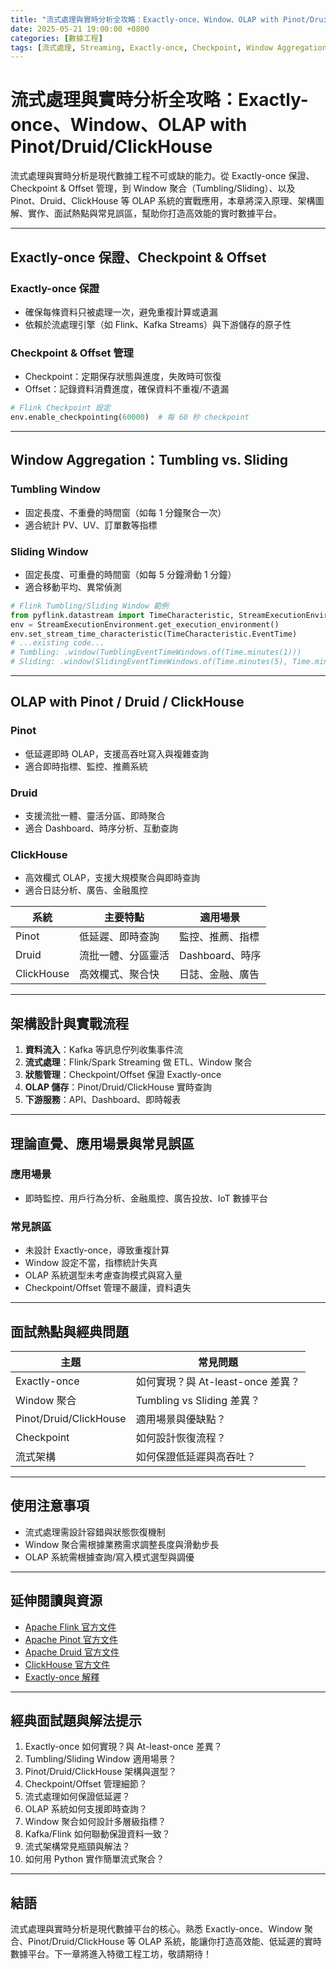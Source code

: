 ```yaml
---
title: "流式處理與實時分析全攻略：Exactly-once、Window、OLAP with Pinot/Druid/ClickHouse"
date: 2025-05-21 19:00:00 +0800
categories: [數據工程]
tags: [流式處理, Streaming, Exactly-once, Checkpoint, Window Aggregation, OLAP, Pinot, Druid, ClickHouse, Tumbling, Sliding]
---
```


# 流式處理與實時分析全攻略：Exactly-once、Window、OLAP with Pinot/Druid/ClickHouse

流式處理與實時分析是現代數據工程不可或缺的能力。從 Exactly-once 保證、Checkpoint & Offset 管理，到 Window 聚合（Tumbling/Sliding）、以及 Pinot、Druid、ClickHouse 等 OLAP 系統的實戰應用，本章將深入原理、架構圖解、實作、面試熱點與常見誤區，幫助你打造高效能的實时數據平台。

---

## Exactly-once 保證、Checkpoint & Offset

### Exactly-once 保證

- 確保每條資料只被處理一次，避免重複計算或遺漏
- 依賴於流處理引擎（如 Flink、Kafka Streams）與下游儲存的原子性

### Checkpoint & Offset 管理

- Checkpoint：定期保存狀態與進度，失敗時可恢復
- Offset：記錄資料消費進度，確保資料不重複/不遺漏

```python
# Flink Checkpoint 設定
env.enable_checkpointing(60000)  # 每 60 秒 checkpoint
```

---

## Window Aggregation：Tumbling vs. Sliding

### Tumbling Window

- 固定長度、不重疊的時間窗（如每 1 分鐘聚合一次）
- 適合統計 PV、UV、訂單數等指標

### Sliding Window

- 固定長度、可重疊的時間窗（如每 5 分鐘滑動 1 分鐘）
- 適合移動平均、異常偵測

```python
# Flink Tumbling/Sliding Window 範例
from pyflink.datastream import TimeCharacteristic, StreamExecutionEnvironment
env = StreamExecutionEnvironment.get_execution_environment()
env.set_stream_time_characteristic(TimeCharacteristic.EventTime)
# ...existing code...
# Tumbling: .window(TumblingEventTimeWindows.of(Time.minutes(1)))
# Sliding: .window(SlidingEventTimeWindows.of(Time.minutes(5), Time.minutes(1)))
```

---

## OLAP with Pinot / Druid / ClickHouse

### Pinot

- 低延遲即時 OLAP，支援高吞吐寫入與複雜查詢
- 適合即時指標、監控、推薦系統

### Druid

- 支援流批一體、靈活分區、即時聚合
- 適合 Dashboard、時序分析、互動查詢

### ClickHouse

- 高效欄式 OLAP，支援大規模聚合與即時查詢
- 適合日誌分析、廣告、金融風控

| 系統       | 主要特點         | 適用場景         |
|------------|------------------|------------------|
| Pinot      | 低延遲、即時查詢 | 監控、推薦、指標 |
| Druid      | 流批一體、分區靈活| Dashboard、時序  |
| ClickHouse | 高效欄式、聚合快 | 日誌、金融、廣告 |

---

## 架構設計與實戰流程

1. **資料流入**：Kafka 等訊息佇列收集事件流
2. **流式處理**：Flink/Spark Streaming 做 ETL、Window 聚合
3. **狀態管理**：Checkpoint/Offset 保證 Exactly-once
4. **OLAP 儲存**：Pinot/Druid/ClickHouse 實時查詢
5. **下游服務**：API、Dashboard、即時報表

---

## 理論直覺、應用場景與常見誤區

### 應用場景

- 即時監控、用戶行為分析、金融風控、廣告投放、IoT 數據平台

### 常見誤區

- 未設計 Exactly-once，導致重複計算
- Window 設定不當，指標統計失真
- OLAP 系統選型未考慮查詢模式與寫入量
- Checkpoint/Offset 管理不嚴謹，資料遺失

---

## 面試熱點與經典問題

| 主題         | 常見問題 |
|--------------|----------|
| Exactly-once | 如何實現？與 At-least-once 差異？ |
| Window 聚合  | Tumbling vs Sliding 差異？ |
| Pinot/Druid/ClickHouse | 適用場景與優缺點？ |
| Checkpoint   | 如何設計恢復流程？ |
| 流式架構     | 如何保證低延遲與高吞吐？ |

---

## 使用注意事項

* 流式處理需設計容錯與狀態恢復機制
* Window 聚合需根據業務需求調整長度與滑動步長
* OLAP 系統需根據查詢/寫入模式選型與調優

---

## 延伸閱讀與資源

* [Apache Flink 官方文件](https://nightlies.apache.org/flink/flink-docs-release-1.17/)
* [Apache Pinot 官方文件](https://docs.pinot.apache.org/)
* [Apache Druid 官方文件](https://druid.apache.org/docs/latest/)
* [ClickHouse 官方文件](https://clickhouse.com/docs/en/)
* [Exactly-once 解釋](https://flink.apache.org/features/2020/07/06/exactly-once.html)

---

## 經典面試題與解法提示

1. Exactly-once 如何實現？與 At-least-once 差異？
2. Tumbling/Sliding Window 適用場景？
3. Pinot/Druid/ClickHouse 架構與選型？
4. Checkpoint/Offset 管理細節？
5. 流式處理如何保證低延遲？
6. OLAP 系統如何支援即時查詢？
7. Window 聚合如何設計多層級指標？
8. Kafka/Flink 如何聯動保證資料一致？
9. 流式架構常見瓶頸與解法？
10. 如何用 Python 實作簡單流式聚合？

---

## 結語

流式處理與實時分析是現代數據平台的核心。熟悉 Exactly-once、Window 聚合、Pinot/Druid/ClickHouse 等 OLAP 系統，能讓你打造高效能、低延遲的實時數據平台。下一章將進入特徵工程工坊，敬請期待！